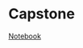 # Capstone
[Notebook](https://github.com/claruswayeuropa/Capstone/blob/main/AutoScout_Data_Analysis_Project.ipynb)
